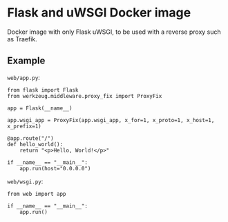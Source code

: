 # Flask and uWSGI Docker image

Docker image with only Flask uWSGI, to be used with a reverse proxy such as Traefik.


## Example

`web/app.py`:
```
from flask import Flask
from werkzeug.middleware.proxy_fix import ProxyFix

app = Flask(__name__)

app.wsgi_app = ProxyFix(app.wsgi_app, x_for=1, x_proto=1, x_host=1, x_prefix=1)

@app.route("/")
def hello_world():
    return "<p>Hello, World!</p>"

if __name__ == "__main__":
    app.run(host="0.0.0.0")
```

`web/wsgi.py`:
```
from web import app

if __name__ == "__main__":
    app.run()
```
